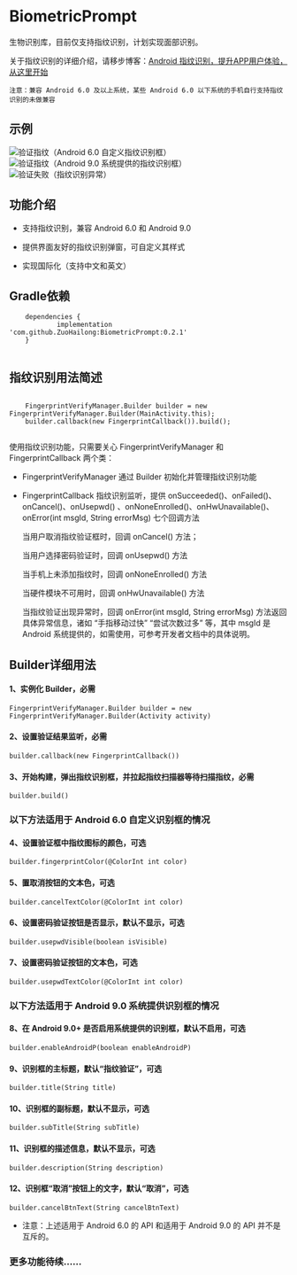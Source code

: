 # BiometricPrompt

生物识别库，目前仅支持指纹识别，计划实现面部识别。

关于指纹识别的详细介绍，请移步博客：[Android 指纹识别，提升APP用户体验，从这里开始](https://blog.csdn.net/hailong0529/article/details/95406183)

` 注意：兼容 Android 6.0 及以上系统，某些 Android 6.0 以下系统的手机自行支持指纹识别的未做兼容 `

## 示例

![验证指纹（Android 6.0 自定义指纹识别框）](https://raw.githubusercontent.com/ZuoHailong/BiometricPrompt/master/example/file/verifyM.png)
![验证指纹（Android 9.0 系统提供的指纹识别框）](https://raw.githubusercontent.com/ZuoHailong/BiometricPrompt/master/example/file/verifyP.png)
![验证失败（指纹识别异常）](https://raw.githubusercontent.com/ZuoHailong/BiometricPrompt/master/example/file/fail.png)

## 功能介绍

- 支持指纹识别，兼容 Android 6.0 和 Android 9.0

- 提供界面友好的指纹识别弹窗，可自定义其样式

- 实现国际化（支持中文和英文）

## Gradle依赖

```
    dependencies {
            implementation 'com.github.ZuoHailong:BiometricPrompt:0.2.1'
	}
	
```
## 指纹识别用法简述
```

    FingerprintVerifyManager.Builder builder = new FingerprintVerifyManager.Builder(MainActivity.this);
    builder.callback(new FingerprintCallback()).build();
    
```
使用指纹识别功能，只需要关心 FingerprintVerifyManager 和 FingerprintCallback 两个类：

- FingerprintVerifyManager 通过 Builder 初始化并管理指纹识别功能

- FingerprintCallback 指纹识别监听，提供 onSucceeded()、onFailed()、onCancel()、onUsepwd() 、onNoneEnrolled()、onHwUnavailable()、onError(int msgId, String errorMsg) 七个回调方法

    当用户取消指纹验证框时，回调 onCancel() 方法；
    
    当用户选择密码验证时，回调 onUsepwd() 方法
    
    当手机上未添加指纹时，回调 onNoneEnrolled() 方法
    
    当硬件模块不可用时，回调 onHwUnavailable() 方法
    
    当指纹验证出现异常时，回调 onError(int msgId, String errorMsg) 方法返回具体异常信息，诸如 “手指移动过快” “尝试次数过多” 等，其中 msgId 是 Android 系统提供的，如需使用，可参考开发者文档中的具体说明。
    
## Builder详细用法

#### 1、实例化 Builder，必需
```
FingerprintVerifyManager.Builder builder = new FingerprintVerifyManager.Builder(Activity activity)
```
#### 2、设置验证结果监听，必需
```
builder.callback(new FingerprintCallback())
```
#### 3、开始构建，弹出指纹识别框，并拉起指纹扫描器等待扫描指纹，必需
```
builder.build()
```
### 以下方法适用于 Android 6.0 自定义识别框的情况
#### 4、设置验证框中指纹图标的颜色，可选
```
builder.fingerprintColor(@ColorInt int color)
```
#### 5、置取消按钮的文本色，可选
```
builder.cancelTextColor(@ColorInt int color)
```
#### 6、设置密码验证按钮是否显示，默认不显示，可选
```
builder.usepwdVisible(boolean isVisible)
```
#### 7、设置密码验证按钮的文本色，可选
```
builder.usepwdTextColor(@ColorInt int color)
```
### 以下方法适用于 Android 9.0 系统提供识别框的情况
#### 8、在 Android 9.0+ 是否启用系统提供的识别框，默认不启用，可选
```
builder.enableAndroidP(boolean enableAndroidP)
```
#### 9、识别框的主标题，默认“指纹验证”，可选
```
builder.title(String title)
```
#### 10、识别框的副标题，默认不显示，可选
```
builder.subTitle(String subTitle)
```
#### 11、识别框的描述信息，默认不显示，可选
```
builder.description(String description)
```
#### 12、识别框“取消”按钮上的文字，默认“取消”，可选
```
builder.cancelBtnText(String cancelBtnText)
```

* 注意：上述适用于 Android 6.0 的 API 和适用于 Android 9.0 的 API 并不是互斥的。


### 更多功能待续……


